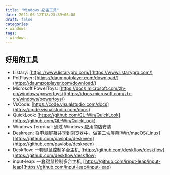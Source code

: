 ```yaml
---
title: "Windows 必备工具"
date: 2021-06-12T18:23:39+08:00
draft: false
categories: 
- windows
tags:
- windows
---
```


## 好用的工具

- Listary: [https://www.listarypro.com/](https://www.listarypro.com/)
- PotPlayer: [https://daumpotplayer.com/download/](https://daumpotplayer.com/download/)
- Microsoft PowerToys: [https://docs.microsoft.com/zh-cn/windows/powertoys/](https://docs.microsoft.com/zh-cn/windows/powertoys/)
- VsCode: [https://code.visualstudio.com/docs](https://code.visualstudio.com/docs)
- QuickLook: [https://github.com/QL-Win/QuickLook](https://github.com/QL-Win/QuickLook)
- Windows Terminal: 通过 Windows 应用商店安装
- Deskreen: 将电脑屏幕共享到浏览器中，做第二块屏幕[Win/macOS/Linux] [https://github.com/pavlobu/deskreen](https://github.com/pavlobu/deskreen)
- Deskflow: 一套键鼠控制多台主机, [https://github.com/deskflow/deskflow](https://github.com/deskflow/deskflow)
- input-leap: 一套键鼠控制多台主机,  [https://github.com/input-leap/input-leap](https://github.com/input-leap/input-leap)